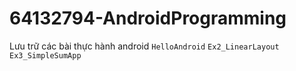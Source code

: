 # 64132794-AndroidProgramming
Lưu trữ các bài thực hành android
`HelloAndroid`       `Ex2_LinearLayout` 
`Ex3_SimpleSumApp`
